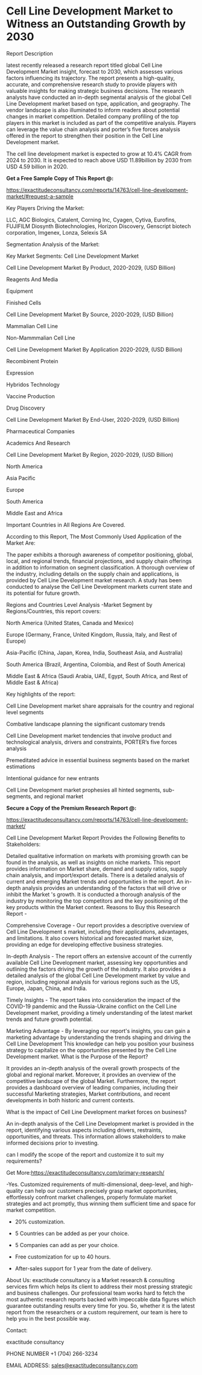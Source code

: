 # Cell Line Development Market to Witness an Outstanding Growth by 2030

Report Description

latest recently released a research report titled global Cell Line Development Market insight, forecast to 2030, which assesses various factors influencing its trajectory. The report presents a high-quality, accurate, and comprehensive research study to provide players with valuable insights for making strategic business decisions. The research analysts have conducted an in-depth segmental analysis of the global Cell Line Development market based on type, application, and geography. The vendor landscape is also illuminated to inform readers about potential changes in market competition. Detailed company profiling of the top players in this market is included as part of the competitive analysis. Players can leverage the value chain analysis and porter’s five forces analysis offered in the report to strengthen their position in the Cell Line Development market.

The cell line development market is expected to grow at 10.4% CAGR from 2024 to 2030. It is expected to reach above USD 11.89billion by 2030 from USD 4.59 billion in 2020.

**Get a Free Sample Copy of This Report @:**

https://exactitudeconsultancy.com/reports/14763/cell-line-development-market/#request-a-sample

Key Players Driving the Market:

LLC, AGC Biologics, Catalent, Corning Inc, Cyagen, Cytiva, Eurofins, FUJIFILM Diosynth Biotechnologies, Horizon Discovery, Genscript biotech corporation, Imgenex, Lonza, Selexis SA

Segmentation Analysis of the Market:

Key Market Segments: Cell Line Development Market

Cell Line Development Market By Product, 2020-2029, (USD Billion)

Reagents And Media

Equipment

Finished Cells

Cell Line Development Market By Source, 2020-2029, (USD Billion)

Mammalian Cell Line

Non-Mammmalian Cell Line

Cell Line Development Market By Application 2020-2029, (USD Billion)

Recombinent Protein

Expression

Hybridos Technology

Vaccine Production

Drug Discovery

Cell Line Development Market By End-User, 2020-2029, (USD Billion)

Pharmaceutical Companies

Academics And Research

Cell Line Development Market By Region, 2020-2029, (USD Billion)

North America

Asia Pacific

Europe

South America

Middle East and Africa

Important Countries in All Regions Are Covered.

According to this Report, The Most Commonly Used Application of the Market Are:

The paper exhibits a thorough awareness of competitor positioning, global, local, and regional trends, financial projections, and supply chain offerings in addition to information on segment classification. A thorough overview of the industry, including details on the supply chain and applications, is provided by Cell Line Development market research. A study has been conducted to analyse the Cell Line Development markets current state and its potential for future growth.

Regions and Countries Level Analysis -Market Segment by Regions/Countries, this report covers:

North America (United States, Canada and Mexico)

Europe (Germany, France, United Kingdom, Russia, Italy, and Rest of Europe)

Asia-Pacific (China, Japan, Korea, India, Southeast Asia, and Australia)

South America (Brazil, Argentina, Colombia, and Rest of South America)

Middle East & Africa (Saudi Arabia, UAE, Egypt, South Africa, and Rest of Middle East & Africa)

Key highlights of the report:

Cell Line Development market share appraisals for the country and regional level segments

Combative landscape planning the significant customary trends

Cell Line Development market tendencies that involve product and technological analysis, drivers and constraints, PORTER’s five forces analysis

Premeditated advice in essential business segments based on the market estimations

Intentional guidance for new entrants

Cell Line Development market prophesies all hinted segments, sub-segments, and regional market

**Secure a Copy of the Premium Research Report @:**

https://exactitudeconsultancy.com/reports/14763/cell-line-development-market/

Cell Line Development Market Report Provides the Following Benefits to Stakeholders:

Detailed qualitative information on markets with promising growth can be found in the analysis, as well as insights on niche markets.
This report provides information on Market share, demand and supply ratios, supply chain analysis, and import/export details.
There is a detailed analysis of current and emerging Market trends and opportunities in the report.
An in-depth analysis provides an understanding of the factors that will drive or inhibit the Market 's growth.
It is conducted a thorough analysis of the industry by monitoring the top competitors and the key positioning of the key products within the Market context.
Reasons to Buy this Research Report -

Comprehensive Coverage - Our report provides a descriptive overview of Cell Line Development s market, including their applications, advantages, and limitations. It also covers historical and forecasted market size, providing an edge for developing effective business strategies.


In-depth Analysis - The report offers an extensive account of the currently available Cell Line Development market, assessing key opportunities and outlining the factors driving the growth of the industry. It also provides a detailed analysis of the global Cell Line Development market by value and region, including regional analysis for various regions such as the US, Europe, Japan, China, and India.

Timely Insights - The report takes into consideration the impact of the COVID-19 pandemic and the Russia-Ukraine conflict on the Cell Line Development market, providing a timely understanding of the latest market trends and future growth potential.

Marketing Advantage - By leveraging our report's insights, you can gain a marketing advantage by understanding the trends shaping and driving the Cell Line Development This knowledge can help you position your business strategy to capitalize on the opportunities presented by the Cell Line Development market.
What is the Purpose of the Report?

It provides an in-depth analysis of the overall growth prospects of the global and regional market. Moreover, it provides an overview of the competitive landscape of the global Market. Furthermore, the report provides a dashboard overview of leading companies, including their successful Marketing strategies, Market contributions, and recent developments in both historic and current contexts.

What is the impact of Cell Line Development market forces on business?

An in-depth analysis of the Cell Line Development market is provided in the report, identifying various aspects including drivers, restraints, opportunities, and threats. This information allows stakeholders to make informed decisions prior to investing.

can I modify the scope of the report and customize it to suit my requirements?

Get More:https://exactitudeconsultancy.com/primary-research/

-Yes. Customized requirements of multi-dimensional, deep-level, and high-quality can help our customers precisely grasp market opportunities, effortlessly confront market challenges, properly formulate market strategies and act promptly, thus winning them sufficient time and space for market competition.

- 20% customization.

- 5 Countries can be added as per your choice.

- 5 Companies can add as per your choice.

- Free customization for up to 40 hours.

- After-sales support for 1 year from the date of delivery.

About Us:
exactitude consultancy is a Market research & consulting services firm which helps its client to address their most pressing strategic and business challenges. Our professional team works hard to fetch the most authentic research reports backed with impeccable data figures which guarantee outstanding results every time for you. So, whether it is the latest report from the researchers or a custom requirement, our team is here to help you in the best possible way.

Contact:

exactitude consultancy

PHONE NUMBER +1 (704) 266-3234

EMAIL ADDRESS: sales@exactitudeconsultancy.com
